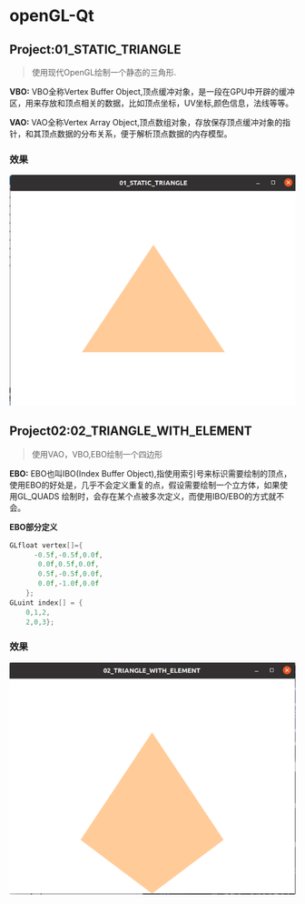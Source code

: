 # openGL-Qt


## Project:01_STATIC_TRIANGLE
> 使用现代OpenGL绘制一个静态的三角形.

**VBO:** VBO全称Vertex Buffer Object,顶点缓冲对象，是一段在GPU中开辟的缓冲区，用来存放和顶点相关的数据，比如顶点坐标，UV坐标,颜色信息，法线等等。

**VAO:** VAO全称Vertex Array Object,顶点数组对象，存放保存顶点缓冲对象的指针，和其顶点数据的分布关系，便于解析顶点数据的内存模型。

### 效果
![](./MDResource/01_STATIC_TRIANGLE/01_STATIC_TRIANGLE.png)

## Project02:02_TRIANGLE_WITH_ELEMENT
> 使用VAO，VBO,EBO绘制一个四边形

**EBO:** EBO也叫IBO(Index Buffer Object),指使用索引号来标识需要绘制的顶点，使用EBO的好处是，几乎不会定义重复的点，假设需要绘制一个立方体，如果使用GL_QUADS
绘制时，会存在某个点被多次定义，而使用IBO/EBO的方式就不会。

**EBO部分定义**

```c++
GLfloat vertex[]={
      -0.5f,-0.5f,0.0f,
       0.0f,0.5f,0.0f,
       0.5f,-0.5f,0.0f,
       0.0f,-1.0f,0.0f
    };
GLuint index[] = {
    0,1,2,
    2,0,3};
```

### 效果
![](./MDResource/02_TRIANGLE_WITH_ELEMENT/02_TRIANGLE_WITH_ELEMENT.png)